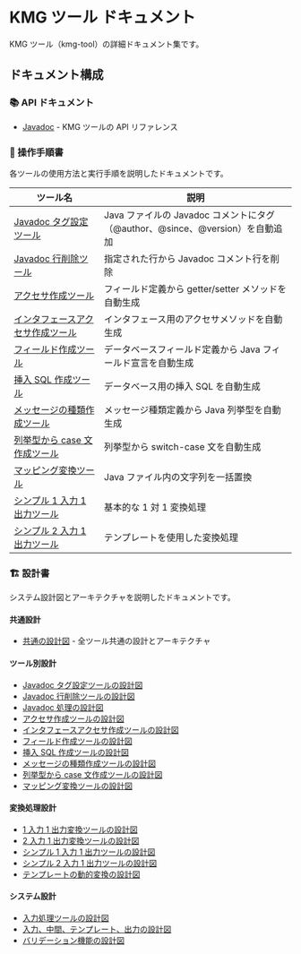 # KMG ツール ドキュメント

KMG ツール（kmg-tool）の詳細ドキュメント集です。

## ドキュメント構成

### 📚 API ドキュメント

- [Javadoc](javadoc/) - KMG ツールの API リファレンス

### 📖 操作手順書

各ツールの使用方法と実行手順を説明したドキュメントです。

| ツール名                                                                                     | 説明                                                                          |
| -------------------------------------------------------------------------------------------- | ----------------------------------------------------------------------------- |
| [Javadoc タグ設定ツール](操作手順書/Javadocタグ設定ツール操作手順書.md)                      | Java ファイルの Javadoc コメントにタグ（@author、@since、@version）を自動追加 |
| [Javadoc 行削除ツール](操作手順書/Javadoc行削除ツール操作手順書.md)                          | 指定された行から Javadoc コメント行を削除                                     |
| [アクセサ作成ツール](操作手順書/アクセサ作成ツール操作手順書.md)                             | フィールド定義から getter/setter メソッドを自動生成                           |
| [インタフェースアクセサ作成ツール](操作手順書/インタフェースアクセサ作成ツール操作手順書.md) | インタフェース用のアクセサメソッドを自動生成                                  |
| [フィールド作成ツール](操作手順書/フィールド作成ツール操作手順書.md)                         | データベースフィールド定義から Java フィールド宣言を自動生成                  |
| [挿入 SQL 作成ツール](操作手順書/挿入SQL作成ツール操作手順書.md)                             | データベース用の挿入 SQL を自動生成                                           |
| [メッセージの種類作成ツール](操作手順書/メッセージの種類作成ツール操作手順書.md)             | メッセージ種類定義から Java 列挙型を自動生成                                  |
| [列挙型から case 文作成ツール](操作手順書/列挙型からcase文作成ツール操作手順書.md)           | 列挙型から switch-case 文を自動生成                                           |
| [マッピング変換ツール](操作手順書/マッピング変換ツール操作手順書.md)                         | Java ファイル内の文字列を一括置換                                             |
| [シンプル 1 入力 1 出力ツール](操作手順書/シンプル1入力1出力ツール操作手順書.md)             | 基本的な 1 対 1 変換処理                                                      |
| [シンプル 2 入力 1 出力ツール](操作手順書/シンプル2入力1出力ツール操作手順書.md)             | テンプレートを使用した変換処理                                                |

### 🏗️ 設計書

システム設計図とアーキテクチャを説明したドキュメントです。

#### 共通設計

- [共通の設計図](設計書/共通の設計図.md) - 全ツール共通の設計とアーキテクチャ

#### ツール別設計

- [Javadoc タグ設定ツールの設計図](設計書/Javadocタグ設定ツールの設計図.md)
- [Javadoc 行削除ツールの設計図](設計書/Javadoc行削除ツールの設計図.md)
- [Javadoc 処理の設計図](設計書/Javadoc処理の設計図.md)
- [アクセサ作成ツールの設計図](設計書/アクセサ作成ツールの設計図.md)
- [インタフェースアクセサ作成ツールの設計図](設計書/インタフェースアクセサ作成ツールの設計図.md)
- [フィールド作成ツールの設計図](設計書/フィールド作成ツールの設計図.md)
- [挿入 SQL 作成ツールの設計図](設計書/挿入SQL作成ツールの設計図.md)
- [メッセージの種類作成ツールの設計図](設計書/メッセージの種類作成ツールの設計図.md)
- [列挙型から case 文作成ツールの設計図](設計書/列挙型からcase文作成ツールの設計図.md)
- [マッピング変換ツールの設計図](設計書/マッピング変換ツールの設計図.md)

#### 変換処理設計

- [1 入力 1 出力変換ツールの設計図](設計書/1入力1出力変換ツールの設計図.md)
- [2 入力 1 出力変換ツールの設計図](設計書/2入力1出力変換ツールの設計図.md)
- [シンプル 1 入力 1 出力ツールの設計図](設計書/シンプル1入力1出力ツールの設計図.md)
- [シンプル 2 入力 1 出力ツールの設計図](設計書/シンプル2入力1出力ツールの設計図.md)
- [テンプレートの動的変換の設計図](設計書/テンプレートの動的変換の設計図.md)

#### システム設計

- [入力処理ツールの設計図](設計書/入力処理ツールの設計図.md)
- [入力、中間、テンプレート、出力の設計図](設計書/入力、中間、テンプレート、出力の設計図.md)
- [バリデーション機能の設計図](設計書/バリデーション機能の設計図.md)
